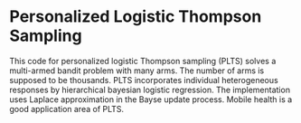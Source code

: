 # Personalized Logistic Thompson Sampling
This code for personalized logistic Thompson sampling (PLTS) solves a multi-armed bandit problem with many arms. The number of arms is supposed to be thousands. PLTS incorporates individual heterogeneous responses by hierarchical bayesian logistic regression. The implementation uses Laplace approximation in the Bayse update process. Mobile health is a good application area of PLTS.
